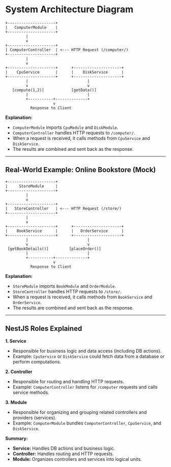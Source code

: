# System Architecture Diagram

```
+---------------------+
|   ComputerModule    |
+---------------------+
         |
         v
+---------------------+
| ComputerController  | <--- HTTP Request (/computer/)
+---------------------+
         |
         v
+---------------------+      +---------------------+
|    CpuService       |      |    DiskService      |
+---------------------+      +---------------------+
         |                          |
         v                          v
   [compute(1,2)]            [getData()]
         |                          |
         +-----------+--------------+
                     v
           Response to Client
```

**Explanation:**
- `ComputerModule` imports `CpuModule` and `DiskModule`.
- `ComputerController` handles HTTP requests to `/computer/`.
- When a request is received, it calls methods from `CpuService` and `DiskService`.
- The results are combined and sent back as the response.

---

## Real-World Example: Online Bookstore (Mock)

```
+---------------------+
|     StoreModule     |
+---------------------+
         |
         v
+---------------------+
|   StoreController   | <--- HTTP Request (/store/)
+---------------------+
         |
         v
+---------------------+      +---------------------+
|    BookService      |      |   OrderService      |
+---------------------+      +---------------------+
         |                          |
         v                          v
 [getBookDetails()]         [placeOrder()]
         |                          |
         +-----------+--------------+
                     v
           Response to Client
```

**Explanation:**
- `StoreModule` imports `BookModule` and `OrderModule`.
- `StoreController` handles HTTP requests to `/store/`.
- When a request is received, it calls methods from `BookService` and `OrderService`.
- The results are combined and sent back as the response.

---

## NestJS Roles Explained

**1. Service**
- Responsible for business logic and data access (including DB actions).
- Example: `CpuService` or `DiskService` could fetch data from a database or perform computations.

**2. Controller**
- Responsible for routing and handling HTTP requests.
- Example: `ComputerController` listens for `/computer` requests and calls service methods.

**3. Module**
- Responsible for organizing and grouping related controllers and providers (services).
- Example: `ComputerModule` bundles `ComputerController`, `CpuService`, and `DiskService`.

**Summary:**
- **Service:** Handles DB actions and business logic.
- **Controller:** Handles routing and HTTP requests.
- **Module:** Organizes controllers and services into logical units.

